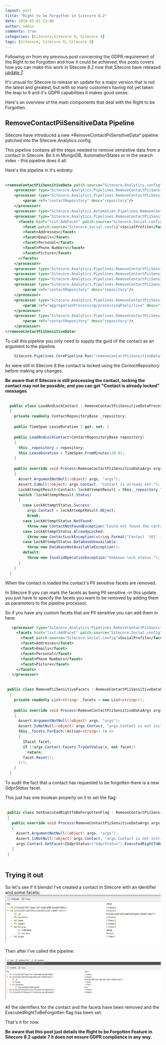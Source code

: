 ```yaml
---
layout: post
title: "Right to be Forgotten in Sitecore 8.2"
date: 2018-05-01 13:08
author: admin
comments: true
categories: [Sitecore,Sitecore 9, Sitecore 8]
tags: [Sitecore, Sitecore 9, Sitecore 8]
---
```


Following on from my previous post concerning the GDPR requirement of  the Right to be Forgotten and how it could be achieved, this posts covers how you can make this work in Sitecore 8.2 now that Sitecore have released <a href="https://dev.sitecore.net/Downloads/Sitecore_Experience_Platform/82/Sitecore_Experience_Platform_82_Update7.aspx" target="_new">update 7</a>.

It's unsual for Sitecore to release an update for a major version that is not the latest and greatest, but with so many customers having not yet taken the leap to 9 and it's GDPR capabilities it makes good sense.

Here's an overview of the main components that deal with the Right to be Forgotten.

<h2>RemoveContactPiiSensitiveData Pipeline</h2>
Sitecore have introduced a new *RemoveContactPiiSensitiveData* pipeline patched into the Sitecore.Analytics.config. 

This pipeline contains all the steps needed to remove sensistive data from a contact in Sitecore. Be it in MongoDB, AutomationStates or in the search index - this pipeline does it all.

Here's the pipeline in it's entirety:

``` xml

<removeContactPiiSensitiveData patch:source="Sitecore.Analytics.config">
	<processor type="Sitecore.Analytics.Pipelines.RemoveContactPiiSensitiveData.CheckPreconditions, Sitecore.Analytics"/>
	<processor type="Sitecore.Analytics.Pipelines.RemoveContactPiiSensitiveData.LoadAndLockContact, Sitecore.Analytics">
		<param ref="contactRepository" desc="repository"/>
	</processor>
	<processor type="Sitecore.Analytics.Automation.Pipelines.RemoveContactPiiSensitiveData.RemoveAutomationStates, Sitecore.Analytics.Automation" patch:source="Sitecore.EngagementAutomation.config"/>
	<processor type="Sitecore.Analytics.Pipelines.RemoveContactPiiSensitiveData.RemovePiiSensitiveFacets, Sitecore.Analytics" patch:source="Sitecore.Social.config">
	  <facets hint="list:AddFacet" patch:source="Sitecore.Social.config">
		<facet patch:source="Sitecore.Social.config">SocialProfile</facet>
		<facet>Addresses</facet>
		<facet>Emails</facet>
		<facet>Personal</facet>
		<facet>Phone Numbers</facet>
		<facet>Picture</facet>
	  </facets>
	</processor>
	<processor type="Sitecore.Analytics.Pipelines.RemoveContactPiiSensitiveData.SetExecutedRightToBeForgottenFlag, Sitecore.Analytics"/>
	<processor type="Sitecore.Analytics.Pipelines.RemoveContactPiiSensitiveData.RemoveContactIdentifier, Sitecore.Analytics"/>
	<processor type="Sitecore.Analytics.Pipelines.RemoveContactPiiSensitiveData.RemoveLastKnownContactIdFromDevices, Sitecore.Analytics"/>
	<processor type="Sitecore.Analytics.Pipelines.RemoveContactPiiSensitiveData.SaveContact, Sitecore.Analytics">
		<param ref="contactRepository" desc="repository"/>
	</processor>
	<processor type="Sitecore.Analytics.Pipelines.RemoveContactPiiSensitiveData.RemoveHistoricalInteractionsPiiSensitiveDataProcessor, Sitecore.Analytics">
		<param ref="aggregationProcessing/processingPools/live" desc="interactionsProcessingPool"/>
	</processor>
	<processor type="Sitecore.Analytics.Pipelines.RemoveContactPiiSensitiveData.ReleaseContact, Sitecore.Analytics">
		<param ref="contactRepository" desc="repository"/>
	</processor>
</removeContactPiiSensitiveData>

```

To call this pipeline you only need to supply the guid of the contact as an argument to the pipeline.

``` csharp
	Sitecore.Pipelines.CorePipeline.Run("removeContactPiiSensitiveData", new RemoveContactPiiSensitiveDataArgs(Guid.Parse("06773ba5-7c91-43e9-b980-8e3ddf7468fc")));
```

As were still in Sitecore 8 the contact is locked using the *ContactRepository* before making any changes.

**Be aware that if Sitecore is still processing the contact, locking the contact may not be possible, and you can get "Contact is already locked" messages**

```csharp

  public class LoadAndLockContact : RemoveContactPiiSensitiveDataProcessorBase
  {
    private readonly ContactRepositoryBase _repository;

    public TimeSpan LeaseDuration { get; set; }

    public LoadAndLockContact(ContactRepositoryBase repository)
    {
      this._repository = repository;
      this.LeaseDuration = TimeSpan.FromMinutes(20.0);
    }

    public override void Process(RemoveContactPiiSensitiveDataArgs args)
    {
      Assert.ArgumentNotNull((object) args, "args");
      Assert.IsNull((object) args.Contact, "Contact is already set.");
      LockAttemptResult<Contact> lockAttemptResult = this._repository.TryLoadContact(args.ContactId, RemoveContactPiiSensitiveDataProcessorBase.LeaseOwner, this.LeaseDuration);
      switch (lockAttemptResult.Status)
      {
        case LockAttemptStatus.Success:
          args.Contact = lockAttemptResult.Object;
          break;
        case LockAttemptStatus.NotFound:
          throw new ContactNotFoundException("Could not found the contact.", args.ContactId);
        case LockAttemptStatus.AlreadyLocked:
          throw new ContactLockException(string.Format("Contact '{0}' is already locked.", (object) args.ContactId));
        case LockAttemptStatus.DatabaseUnavailable:
          throw new DatabaseNotAvailableException();
        default:
          throw new InvalidOperationException("Unknown lock status.");
      }
    }
  }
 ```
 
 When the contact is loaded the contact's PII sensitive facets are removed.
 
 In Sitecore 9 you can mark the facets as being PII sensitive  -in this update you just have to specify the facets you want to be removed by adding them as parameters to the pipeline processor.
 
 So if you have any custom facets that are PII sensitive you can add them in here:
 
 ``` xml
	<processor type="Sitecore.Analytics.Pipelines.RemoveContactPiiSensitiveData.RemovePiiSensitiveFacets, Sitecore.Analytics" patch:source="Sitecore.Social.config">
	  <facets hint="list:AddFacet" patch:source="Sitecore.Social.config">
		<facet patch:source="Sitecore.Social.config">SocialProfile</facet>
		<facet>Addresses</facet>
		<facet>Emails</facet>
		<facet>Personal</facet>
		<facet>Phone Numbers</facet>
		<facet>Picture</facet>
	  </facets>
	</processor>
 ```
 
``` csharp 

 public class RemovePiiSensitiveFacets : RemoveContactPiiSensitiveDataProcessorBase
  {
    private readonly List<string> _facets = new List<string>();

    public override void Process(RemoveContactPiiSensitiveDataArgs args)
    {
      Assert.ArgumentNotNull((object) args, "args");
      Assert.IsNotNull((object) args.Contact, "args.Contact is not initialized.");
      this._facets.ForEach((Action<string>) (x =>
      {
        IFacet facet;
        if (!args.Contact.Facets.TryGetValue(x, out facet))
          return;
        facet.Reset();
      }));
    }
  }
 ```
 
 To audit the fact that a contact has requested to be forgotten there is a new *GdprStatus* facet.
 
 This just has one boolean property on it to set the flag:
  
 ```csharp
 
  public class SetExecutedRightToBeForgottenFlag : RemoveContactPiiSensitiveDataProcessorBase
  {
    public override void Process(RemoveContactPiiSensitiveDataArgs args)
    {
      Assert.ArgumentNotNull((object) args, "args");
      Assert.IsNotNull((object) args.Contact, "args.Contact is not initialized.");
      args.Contact.GetFacet<IGdprStatus>("GdprStatus").ExecutedRightToBeForgotten = true;
    }
  }
  
 ```
 
 <h2>Trying it out</h2>
 So let's see if it blends! I've created a contact in Sitecore with an identifier and some facets:
 
 <img src="/assets/img/mongogdpr82.PNG" alt="contact record" />
 
 Then after I've called the pipeline:
 
 <img src="/assets/img/contactanonymised82.PNG" alt="contact record" />
 
 All the identifiers for the contact and the facets have been removed and the ExecutedRightToBeForgotten flag has been set.
 
 That's it for now. 
 
 **Be aware that this post just details the Right to be Forgotten Feature in Sitecore 8.2 update 7 it does not ensure GDPR compliance in any way.**
 
 